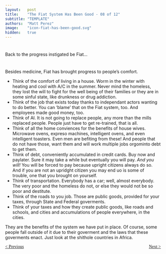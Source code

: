 ```yaml
---
layout:   post
title:    "The Fiat System Has Been Good - 08 of 12"
subtitle: "TEMPLATE"
authors:  "Matt Perez"
image:    "icon-fiat-has-been-good.svg"
hidden:   true
---
```


<div style="display:none; ">
 <p>Time for an alternative.</p>
</div>

<h1></h1>
 <p>Back to the progress instigated be Fiat&hellip;</p>

<h1></h1>
 <p>Besides medicine, Fiat has brought progress to people&rsquo;s comfort.</p>
  <ul id="_standout">
   <li>Think of the comfort of living in a house. Worm in the winter with heating and cool with A/C in the summer. Never mind the homeless, they lost the will to fight for the well being of their families or they are in some sinful state, like drunkness or drug addiction.</li>
   <li>Think of the job that exists today thanks to independant actors wanting to do better. You can &lsquo;blame&rsquo; that on the Fiat system, too. And employees made good money, too.</li>
   <li>Think of AI. It is not going to replace people, any more than the mills replaced people. People just have to get re-trained, that is all.</li>
   <li>Think of all the home conviences for the benefits of house wives. Microwave ovens, expreso machines, intelligent ovens, and even intelligent toasters. Even men are befiting from these! And people that do not have those, want them and will work multiple jobs orgominto debt to get them.</li>
   <li>Think of debt, conveniently accumulated in credit cards. Buy now and paylater. Sure it may take a while but eventually you will pay. <em>And you will!</em> You will be forced to pay because upright citizens always do so. And if you are not an upridght citizen you may end uo is some of trouble, one that you brought on yourself.</li>
   <li>Think of transportation. Everybody has a car; well, almost everybody. The very poor and the homeless do not, or else they would not be so poor and destitute.</li>
   <li>Think of the roads to you job. Those are public goods, provided for your taxes, through State and Federal goverments.</li>
   <li>Think of your taxes and how they create public goods, like roads and schools, and cities and accumulations of people everywhere, in the cities.</li>
  </ul>
 <p id="_standout">They are the benefits of the system we have put in place. Of course, some people fall outside of it due to their goverment and the laws that these goverments enact. Just look at the shithole countries in Africa.</p>
 
<div style="margin-bottom:1in; font-family: American Typewriter, serif; ">
 <span style="float:left; ">
  <a href="https://radicalcompanies.com/2024/12/10/07-the-fiat-system-has-been-good">&lt; Previous</a>
 </span>
 <span style="float:right; ">
  <a href="https://radicalcompanies.com/2024/12/12/09-the-fiat-system-has-been-good">Next &gt;</a>
 </span>
</div>